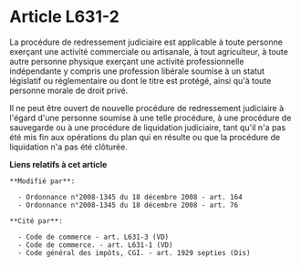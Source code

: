 # Article L631-2

La procédure de redressement judiciaire est applicable à          toute personne exerçant une activité commerciale ou
artisanale, à tout agriculteur, à toute autre personne physique exerçant une activité professionnelle indépendante y compris
une profession libérale soumise à un statut législatif ou réglementaire ou dont le titre est protégé, ainsi qu'à toute
personne morale de droit privé. 

Il ne peut être ouvert de nouvelle procédure de redressement judiciaire à l'égard d'une personne soumise à une telle
procédure, à une procédure de sauvegarde ou à une procédure de liquidation judiciaire, tant qu'il n'a pas été mis fin aux
opérations du plan qui en résulte ou que la procédure de liquidation n'a pas été clôturée.

**Liens relatifs à cet article**

	**Modifié par**:

	  - Ordonnance n°2008-1345 du 18 décembre 2008 - art. 164
	  - Ordonnance n°2008-1345 du 18 décembre 2008 - art. 76

	**Cité par**:

	  - Code de commerce - art. L631-3 (VD)
	  - Code de commerce. - art. L631-1 (VD)
	  - Code général des impôts, CGI. - art. 1929 septies (Dis)

